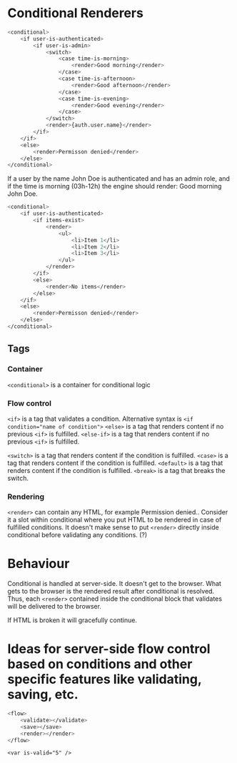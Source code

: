 # Conditional Renderers
```bash
<conditional>
    <if user-is-authenticated>
        <if user-is-admin>
            <switch>
                <case time-is-morning>
                    <render>Good morning</render>
                </case>
                <case time-is-afternoon>
                    <render>Good afternoon</render>
                </case>
                <case time-is-evening>
                    <render>Good evening</render>
                </case>
            </switch>
            <render>{auth.user.name}</render>
        </if>
    </if>
    <else>
        <render>Permisson denied</render>
    </else>
</conditional>
```

If a user by the name John Doe is authenticated and has an admin role, and if the time is morning (03h-12h) the engine should render:
Good morning John Doe.

```bash
<conditional>
    <if user-is-authenticated>
        <if items-exist>
            <render>
                <ul>
                    <li>Item 1</li>
                    <li>Item 2</li>
                    <li>Item 3</li>
                </ul>
            </render>
        </if>
        <else>
            <render>No items</render>
        </else>
    </if>
    <else>
        <render>Permisson denied</render>
    </else>
</conditional>
```

## Tags

### Container

`<conditional>` is a container for conditional logic

### Flow control

`<if>` is a tag that validates a condition. Alternative syntax is `<if condition="name of condition">`
`<else>` is a tag that renders content if no previous `<if>` is fulfilled.
`<else-if>` is a tag that renders content if no previous `<if>` is fulfilled.

`<switch>` is a tag that renders content if the condition is fulfilled.
`<case>` is a tag that renders content if the condition is fulfilled.
`<default>` is a tag that renders content if the condition is fulfilled.
`<break>` is a tag that breaks the switch.

### Rendering

`<render>` can contain any HTML, for example <render><span class="warning">Permission denied.</span></render>.
Consider it a slot within conditional where you put HTML to be rendered in case of fulfilled conditions.
It doesn't make sense to put `<render>` directly inside conditional before validating any conditions. (?)

# Behaviour

Conditional is handled at server-side. It doesn't get to the browser. What gets to the browser is the rendered result after conditional is resolved.
Thus, each `<render>` contained inside the conditional block that validates will be delivered to the browser.

If HTML is broken it will gracefully continue.

# Ideas for server-side flow control based on conditions and other specific features like validating, saving, etc.

```bash
<flow>
    <validate></validate>
    <save></save>
    <render></render>
</flow>
```

`<var is-valid="5" />`
